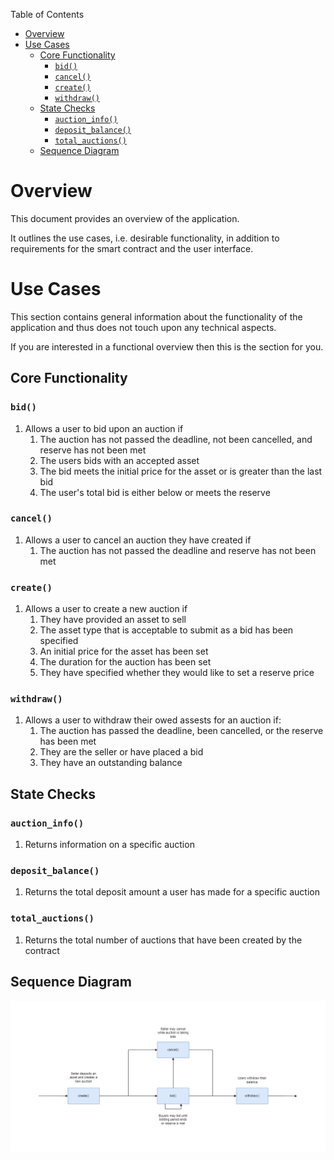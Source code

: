 Table of Contents
- [Overview](#overview)
- [Use Cases](#use-cases)
  - [Core Functionality](#core-functionality)
    - [`bid()`](#bid)
    - [`cancel()`](#cancel)
    - [`create()`](#create)
    - [`withdraw()`](#withdraw)
  - [State Checks](#state-checks)
    - [`auction_info()`](#auction_info)
    - [`deposit_balance()`](#deposit_balance)
    - [`total_auctions()`](#total_auctions)
  - [Sequence Diagram](#sequence-diagram)

# Overview

This document provides an overview of the application.

It outlines the use cases, i.e. desirable functionality, in addition to requirements for the smart contract and the user interface.

# Use Cases

This section contains general information about the functionality of the application and thus does not touch upon any technical aspects.

If you are interested in a functional overview then this is the section for you.

## Core Functionality

### `bid()`

1. Allows a user to bid upon an auction if
    1. The auction has not passed the deadline, not been cancelled, and reserve has not been met
    2. The users bids with an accepted asset
    3. The bid meets the initial price for the asset or is greater than the last bid
    4. The user's total bid is either below or meets the reserve

### `cancel()`

1. Allows a user to cancel an auction they have created if
    1. The auction has not passed the deadline and reserve has not been met

### `create()`

1. Allows a user to create a new auction if
    1. They have provided an asset to sell
    2. The asset type that is acceptable to submit as a bid has been specified
    3. An initial price for the asset has been set
    4. The duration for the auction has been set
    5. They have specified whether they would like to set a reserve price

### `withdraw()`

1. Allows a user to withdraw their owed assests for an auction if:
    1. The auction has passed the deadline, been cancelled, or the reserve has been met
    2. They are the seller or have placed a bid
    3. They have an outstanding balance

## State Checks

### `auction_info()`

1. Returns information on a specific auction

### `deposit_balance()`

1. Returns the total deposit amount a user has made for a specific auction

### `total_auctions()`

1. Returns the total number of auctions that have been created by the contract

## Sequence Diagram

![English Auction Sequence Diagram](../.docs/english-auction-sequence-diagram.png)
